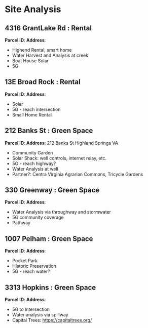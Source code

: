 # Site Analysis

## 4316 GrantLake Rd : Rental

**Parcel ID**:
**Address**:

* Highend Rental, smart home
* Water Harvest and Analysis at creek
* Boat House Solar
* 5G

## 13E Broad Rock : Rental

**Parcel ID**:
**Address**:

* Solar
* 5G - reach intersection
* Small Home Rental

## 212 Banks St : Green Space

**Parcel ID**:
**Address**: 212 Banks St Highland Springs VA

* Community Garden
* Solar Shack: well controls, internet relay, etc.
* 5G - reach highway?
* Water Analysis at well
* Partner?: Centra Virginia Agrarian Commons, Tricycle Gardens

## 330 Greenway : Green Space

**Parcel ID**:
**Address**:

* Water Analysis via throughway and stormwater
* 5G community coverage
* Pathway

## 1007 Pelham : Green Space

**Parcel ID**:
**Address**:

* Pocket Park
* Historic Preservation
* 5G - reach water?

## 3313 Hopkins : Green Space

**Parcel ID**:
**Address**:

* 5G to Intersection
* Water analysis via spillway
* Capital Trees: https://capitaltrees.org/

